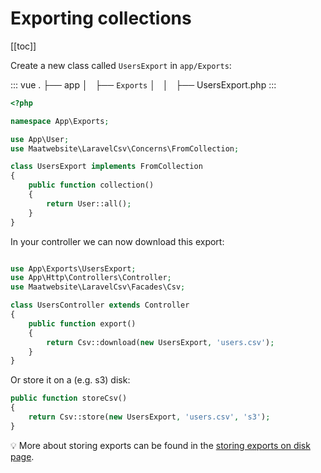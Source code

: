 # Exporting collections

[[toc]]

Create a new class called `UsersExport` in `app/Exports`:

::: vue
.
├── app
│   ├── `Exports` 
│   │   ├── UsersExport.php
:::

```php
<?php

namespace App\Exports;

use App\User;
use Maatwebsite\LaravelCsv\Concerns\FromCollection;

class UsersExport implements FromCollection
{
    public function collection()
    {
        return User::all();
    }
}
```

In your controller we can now download this export:

```php

use App\Exports\UsersExport;
use App\Http\Controllers\Controller;
use Maatwebsite\LaravelCsv\Facades\Csv;

class UsersController extends Controller 
{
    public function export() 
    {
        return Csv::download(new UsersExport, 'users.csv');
    }
}
```

Or store it on a (e.g. s3) disk:

```php
public function storeCsv() 
{
    return Csv::store(new UsersExport, 'users.csv', 's3');
}
```

:bulb: More about storing exports can be found in the [storing exports on disk page](/csv/1.0/exports/store.html).
